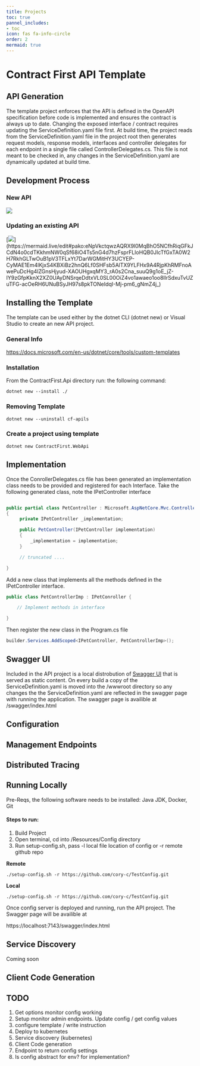 ```yaml
---
title: Projects
toc: true
pannel_includes:
- toc
icon: fas fa-info-circle
order: 2
mermaid: true
---
```

# Contract First API Template

## API Generation
The template project enforces that the API is defined in the OpenAPI specification before code is implemented and ensures the contract is always up to date. Changing the exposed interface / contract requires updating the ServiceDefinition.yaml file first. At build time, the project reads from the ServiceDefinition.yaml file in the project root then generates request models, response models, interfaces and controller delegates for each endpoint in a single file called ControllerDelegates.cs. This file is not meant to be checked in, any changes in the ServiceDefinition.yaml are dynamically updated at build time.

## Development Process

### New API
[//]: # (graph LR)
[//]: # (A&#40;Write API <br>Contract&#41;)
[//]: # (--> B&#40;New Template <br>Project&#41;)
[//]: # (--> C&#40;Install Template <br>Project&#41;    )
[//]: # (--> D&#40;Copy Contract<br>into project&#41;)
[//]: # (--> E&#40;Build <br> Project&#41;)
[//]: # (--> |Delegates / Models <br>Generated| F&#40;Implement <br>Interfaces&#41;)
[//]: # (E --> |Contract<br> copied into<br>static SwaggerUI dist| F&#40;Implement <br>Interfaces&#41;)
[//]: # (--> G&#40;Run Application&#41;)
[![](https://mermaid.ink/img/pako:eNqNkU1LAzEQhv_KkFOEFu-LFPplWVApreJlLzGZbqPZJGRnKaXtf3fSD6vowZySeR-emSE7oYNBUYg6qbiGh0Xlgc9QviZLCMN5CXdvaTAOnpLSdHOK-_0BjOQTbuAZm-gUk5map_COP6CxLH1Lyrm_wYxd4Ykch7iFS68MWk8B4i_tVI4668zRBV-ya76foMOau7VwC4-8oGuP7Aw9Ji6bPdzLkgfCBj0do9ITppXS2J77TE-m79OADtGigTxVfvNmZDUsN6quMb2UYGxL_1Bn8UwuOg_DGJ3VbAn-lImeaDA1yhr-k10uVYLW7KpEwVej0kclKn9grouGV5kaSyGJYqVciz2hOgrLrdeioNThBZpYxf_bnKnDJxrKomc)](https://mermaid.live/edit#pako:eNqNkU1LAzEQhv_KkFOEFu-LFPplWVApreJlLzGZbqPZJGRnKaXtf3fSD6vowZySeR-emSE7oYNBUYg6qbiGh0Xlgc9QviZLCMN5CXdvaTAOnpLSdHOK-_0BjOQTbuAZm-gUk5map_COP6CxLH1Lyrm_wYxd4Ykch7iFS68MWk8B4i_tVI4668zRBV-ya76foMOau7VwC4-8oGuP7Aw9Ji6bPdzLkgfCBj0do9ITppXS2J77TE-m79OADtGigTxVfvNmZDUsN6quMb2UYGxL_1Bn8UwuOg_DGJ3VbAn-lImeaDA1yhr-k10uVYLW7KpEwVej0kclKn9grouGV5kaSyGJYqVciz2hOgrLrdeioNThBZpYxf_bnKnDJxrKomc)

### Updating an existing API

[//]: # (graph LR)
[//]: # (A&#40;Update API <br>Contract&#41;)
[//]: # (A --> B&#40;Build <br> Project&#41;)
[//]: # (B --> |Delegates / Models <br>Generated| C&#40;Implement Interfaces <br> or resolve build <br> errors&#41;)
[//]: # (B --> |Contract<br> copied into<br>static SwaggerUI dist| C&#40;Implement <br>Interfaces&#41;)
[//]: # (C --> D&#40;Run Application&#41;)
[![](https://mermaid.ink/img/pako:eNpVkctqwzAQRX9l0MqBhO5NCfhRiqGFkJCdN4o0cdTKkhmNW0qSf68iO4Ts5nG4d7hzFsprFLloHQB0JIcTfGxTA0W2H7RkhGLTwOuB1pV3TFLxYt7DarWGMitHY3UCYEP-CyMAE1Em4lKjxS4KBXiBz2hnQ6Lf0SHFsb5AlTX9YLFHx9A4RjpKhRMFnoAwePuDcHg4IZGnsHjyud-XAOUHgxqMY3_rA0s2Cna_suuQ9g1oE_jZ-IY9zGfpKknX2XZ0UAyDNSrqeDdtxVL0SL00OiZ4vo1awaeo1oo8llrSdxuTvUZuTFG-acOeRH6UNuBSyJH97s8pkTONeIdqI-Mj-pm6_gNmZ4j_)](https://mermaid.live/edit#pako:eNpVkctqwzAQRX9l0MqBhO5NCfhRiqGFkJCdN4o0cdTKkhmNW0qSf68iO4Ts5nG4d7hzFsprFLloHQB0JIcTfGxTA0W2H7RkhGLTwOuB1pV3TFLxYt7DarWGMitHY3UCYEP-CyMAE1Em4lKjxS4KBXiBz2hnQ6Lf0SHFsb5AlTX9YLFHx9A4RjpKhRMFnoAwePuDcHg4IZGnsHjyud-XAOUHgxqMY3_rA0s2Cna_suuQ9g1oE_jZ-IY9zGfpKknX2XZ0UAyDNSrqeDdtxVL0SL00OiZ4vo1awaeo1oo8llrSdxuTvUZuTFG-acOeRH6UNuBSyJH97s8pkTONeIdqI-Mj-pm6_gNmZ4j_)


## Installing the Template

The template can be used either by the dotnet CLI (dotnet new) or Visual Studio to create an new API project.
### General Info
https://docs.microsoft.com/en-us/dotnet/core/tools/custom-templates


### Installation
From the ContractFirst.Api directory run: the following command:
```
dotnet new --install ./
```
### Removing Template
```
dotnet new --uninstall cf-apils
```
### Create a project using template
```
dotnet new ContractFirst.WebApi
```

## Implementation

Once the ConrollerDelegates.cs file has been generated an implementation class needs to be provided and registered for each Interface. Take the following generated class, note the IPetController interface

```c#

public partial class PetController : Microsoft.AspNetCore.Mvc.ControllerBase
{
     private IPetController _implementation;

     public PetController(IPetController implementation)
     {
         _implementation = implementation;
     }

     // truncated ....

}
```
Add a new class that implements all the methods defined in the IPetController interface.

```c#
public class PetControllerImp : IPetConroller {

    // Implement methods in interface

}

```
Then register the new class in the Program.cs file

```c#
builder.Services.AddScoped<IPetController, PetControllerImp>();
```
## Swagger UI
Included in the API project is a local distrobution of [Swagger UI](https://github.com/swagger-api/swagger-ui) that is served as static content. On every build a copy of the ServiceDefinition.yaml is moved into the /wwwroot directory so any changes the the ServiceDefinition.yaml are reflected in the swagger page with running the application. The swagger page is availible at /swagger/index.html

## Configuration

## Management Endpoints

## Distributed Tracing

## Running Locally
Pre-Reqs, the following software needs to be installed: Java JDK, Docker, Git

#### Steps to run:

1. Build Project
2. Open terminal, cd into /Resources/Config directory
3. Run setup-config.sh, pass -l local file location of config or -r remote github repo

**Remote**

`./setup-config.sh -r https://github.com/cory-c/TestConfig.git`

**Local**

`./setup-config.sh -r https://github.com/cory-c/TestConfig.git`

Once config server is deployed and running, run the API project. The Swagger page will be availible at

https://localhost:7143/swagger/index.html



## Service Discovery
Coming soon

## Client Code Generation

## TODO
1. Get options monitor config working
2. Setup monitor admin endpoints. Update config / get config values
3. configure template / write instruction
4. Deploy to kubernetes
5. Service discovery (kubernetes)
6. Client Code generation
7. Endpoint to return config settings
8. Is config abstract for env? for implementation?
